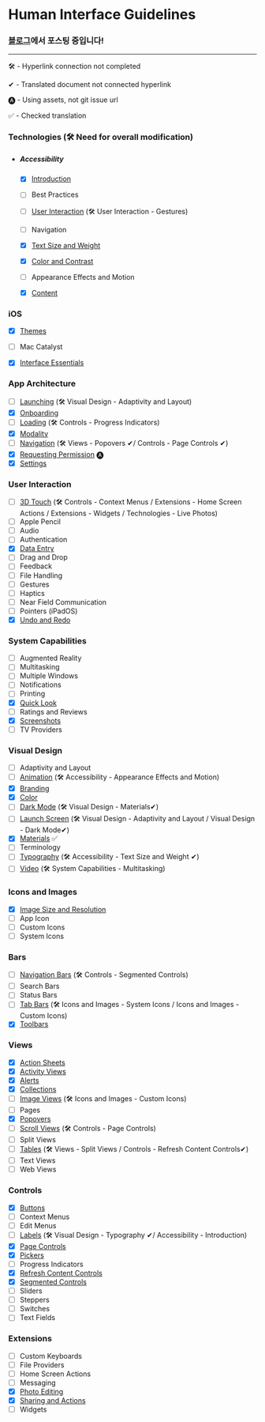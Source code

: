 # Human Interface Guidelines


### [블로그](https://wnsah052.tistory.com/9)에서 포스팅 중입니다!



---

🛠 - Hyperlink connection not completed

✔︎ - Translated document not connected hyperlink 

🅐 - Using assets, not git issue url

✅ - Checked translation



### Technologies (🛠 Need for overall modification)

- ##### Accessibility

  - [x] [Introduction](https://wnsah052.tistory.com/91)

  - [ ] Best Practices

  - [ ] [User Interaction](https://github.com/jum0/Human-Interface-Guidelines/tree/master/Technologies/Accessibility/User%20Interaction) (🛠 User Interaction - Gestures) 

  - [ ] Navigation

  - [x] [Text Size and Weight](https://github.com/jum0/Human-Interface-Guidelines/tree/master/Technologies/Accessibility/Text%20Size%20and%20Weight)

  - [x] [Color and Contrast](https://github.com/jum0/Human-Interface-Guidelines/tree/master/Technologies/Accessibility/Color%20and%20Contrast)

  - [ ] Appearance Effects and Motion

  - [x] [Content](https://github.com/jum0/Human-Interface-Guidelines/tree/master/Technologies/Accessibility/Content)

### iOS

- [x] [Themes](https://github.com/jum0/Human-Interface-Guidelines/tree/master/iOS/Themes)

- [ ] Mac Catalyst

- [x] [Interface Essentials](https://github.com/jum0/Human-Interface-Guidelines/tree/master/iOS/Interface%20Essentials)

### App Architecture

- [ ] [Launching](https://github.com/jum0/Human-Interface-Guidelines/tree/master/App%20Architecture/Launching) (🛠 Visual Design - Adaptivity and Layout) 
- [x] [Onboarding](https://github.com/jum0/Human-Interface-Guidelines/tree/master/App%20Architecture/Onboarding)
- [ ] [Loading](https://github.com/jum0/Human-Interface-Guidelines/tree/master/App%20Architecture/Loading) (🛠 Controls - Progress Indicators)
- [x] [Modality](https://github.com/jum0/Human-Interface-Guidelines/tree/master/App%20Architecture/Modality)
- [ ] [Navigation](https://github.com/jum0/Human-Interface-Guidelines/tree/master/App%20Architecture/Navigation) (🛠 Views - Popovers ✔︎/ Controls - Page Controls ✔︎)
- [x] [Requesting Permission](https://github.com/jum0/Human-Interface-Guidelines/tree/master/App%20Architecture/Requesting%20Permission) 🅐
- [x] [Settings](https://github.com/jum0/Human-Interface-Guidelines/tree/master/App%20Architecture/Settings)

### User Interaction

- [ ] [3D Touch](https://github.com/jum0/Human-Interface-Guidelines/tree/master/User%20Interaction/3D%20Touch) (🛠 Controls - Context Menus / Extensions - Home Screen Actions / Extensions - Widgets / Technologies - Live Photos)
- [ ] Apple Pencil
- [ ] Audio
- [ ] Authentication
- [x] [Data Entry](https://github.com/jum0/Human-Interface-Guidelines/tree/master/User%20Interaction/Data%20Entry)
- [ ] Drag and Drop
- [ ] Feedback
- [ ] File Handling
- [ ] Gestures
- [ ] Haptics
- [ ] Near Field Communication
- [ ] Pointers (iPadOS)
- [x] [Undo and Redo](https://github.com/jum0/Human-Interface-Guidelines/tree/master/User%20Interaction/Undo%20and%20Redo)

### System Capabilities

- [ ] Augmented Reality
- [ ] Multitasking
- [ ] Multiple Windows
- [ ] Notifications
- [ ] Printing
- [x] [Quick Look](https://github.com/jum0/Human-Interface-Guidelines/tree/master/System%20Capabilities/Quick%20Look)
- [ ] Ratings and Reviews
- [x] [Screenshots](https://github.com/jum0/Human-Interface-Guidelines/tree/master/System%20Capabilities/Screenshots)
- [ ] TV Providers

### Visual Design

- [ ] Adaptivity and Layout
- [ ] [Animation](https://github.com/jum0/Human-Interface-Guidelines/tree/master/Visual%20Design/Animation) (🛠 Accessibility - Appearance Effects and Motion)
- [x] [Branding](https://github.com/jum0/Human-Interface-Guidelines/tree/master/Visual%20Design/Branding)
- [x] [Color](https://github.com/jum0/Human-Interface-Guidelines/tree/master/Visual%20Design/Color)
- [ ] [Dark Mode](https://github.com/jum0/Human-Interface-Guidelines/tree/master/Visual%20Design/Dark%20Mode) (🛠 Visual Design - Materials✔︎)
- [ ] [Launch Screen](https://github.com/jum0/Human-Interface-Guidelines/tree/master/Visual%20Design/Launch%20Screen) (🛠 Visual Design - Adaptivity and Layout / Visual Design - Dark Mode✔︎)
- [x] [Materials](https://github.com/jum0/Human-Interface-Guidelines/tree/master/Visual%20Design/Materials) ✅
- [ ] Terminology
- [ ] [Typography](https://github.com/jum0/Human-Interface-Guidelines/tree/master/Visual%20Design/Typography) (🛠 Accessibility - Text Size and Weight ✔︎)
- [ ] [Video](https://github.com/jum0/Human-Interface-Guidelines/tree/master/Visual%20Design/Video) (🛠 System Capabilities - Multitasking)

### Icons and Images

- [x] [Image Size and Resolution](https://github.com/jum0/Human-Interface-Guidelines/tree/master/Icons%20and%20Images/Image%20Size%20and%20Resolution)
- [ ] App Icon
- [ ] Custom Icons
- [ ] System Icons

### Bars

- [ ] [Navigation Bars](https://github.com/jum0/Human-Interface-Guidelines/tree/master/Bars/Navigation%20Bars) (🛠 Controls - Segmented Controls)
- [ ] Search Bars
- [ ] Status Bars
- [ ] [Tab Bars](https://github.com/jum0/Human-Interface-Guidelines/tree/master/Bars/Tab%20Bars) (🛠 Icons and Images - System Icons / Icons and Images - Custom Icons)
- [x] [Toolbars](https://github.com/jum0/Human-Interface-Guidelines/tree/master/Bars/Toolbars)

### Views

- [x] [Action Sheets](https://github.com/jum0/Human-Interface-Guidelines/tree/master/Views/Action%20Sheets)
- [x] [Activity Views](https://github.com/jum0/Human-Interface-Guidelines/tree/master/Views/Activity%20Views)
- [x] [Alerts](https://github.com/jum0/Human-Interface-Guidelines/tree/master/Views/Alerts)
- [x] [Collections](https://github.com/jum0/Human-Interface-Guidelines/tree/master/Views/Collections)
- [ ] [Image Views](https://github.com/jum0/Human-Interface-Guidelines/tree/master/Views/Image%20Views) (🛠 Icons and Images - Custom Icons)
- [ ] Pages
- [x] [Popovers](https://github.com/jum0/Human-Interface-Guidelines/tree/master/Views/Popovers)
- [ ] [Scroll Views](https://github.com/jum0/Human-Interface-Guidelines/tree/master/Views/Scroll%20Views) (🛠 Controls - Page Controls)
- [ ] Split Views
- [ ] [Tables](https://github.com/jum0/Human-Interface-Guidelines/tree/master/Views/Tables) (🛠 Views - Split Views / Controls - Refresh Content Controls✔︎)
- [ ] Text Views
- [ ] Web Views

### Controls

- [x] [Buttons](https://github.com/jum0/Human-Interface-Guidelines/tree/master/Controls/Buttons)
- [ ] Context Menus
- [ ] Edit Menus
- [ ] [Labels](https://github.com/jum0/Human-Interface-Guidelines/tree/master/Controls/Labels) (🛠 Visual Design - Typography ✔︎/ Accessibility - Introduction)
- [x] [Page Controls](https://github.com/jum0/Human-Interface-Guidelines/tree/master/Controls/Page%20Controls)
- [x] [Pickers](https://github.com/jum0/Human-Interface-Guidelines/tree/master/Controls/Pickers)
- [ ] Progress Indicators
- [x] [Refresh Content Controls](https://github.com/jum0/Human-Interface-Guidelines/tree/master/Controls/Refresh%20Content%20Controls)
- [x] [Segmented Controls](https://github.com/jum0/Human-Interface-Guidelines/tree/master/Controls/Segmented%20Controls)
- [ ] Sliders
- [ ] Steppers
- [ ] Switches
- [ ] Text Fields

### Extensions

- [ ] Custom Keyboards
- [ ] File Providers
- [ ] Home Screen Actions
- [ ] Messaging
- [x] [Photo Editing](https://github.com/jum0/Human-Interface-Guidelines/tree/master/Extensions/Photo%20Editing)
- [x] [Sharing and Actions](https://github.com/jum0/Human-Interface-Guidelines/tree/master/Extensions/Sharing%20and%20Actions)
- [ ] Widgets
